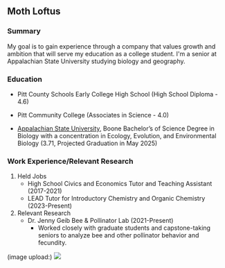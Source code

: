 ## Moth Loftus

### Summary

My goal is to gain experience through a company that values growth and ambition that will serve my education as a college student. I'm a senior at Appalachian State University studying biology and geography. 

### Education 
* Pitt County Schools Early College High School (High School Diploma - 4.6)

* Pitt Community College (Associates in Science - 4.0)

* [Appalachian State University](https://www.appstate.edu/), Boone Bachelor’s of Science Degree in Biology with a concentration in Ecology, Evolution, and Environmental Biology (3.71, Projected Graduation in May 2025)

### Work Experience/Relevant Research
1. Held Jobs
    - High School Civics and Economics Tutor and Teaching Assistant (2017-2021)
    - LEAD Tutor for Introductory Chemistry and Organic Chemistry (2023-Present)
2. Relevant Research
    - Dr. Jenny Geib Bee & Pollinator Lab (2021-Present)
        * Worked closely with graduate students and capstone-taking seniors to analyze bee and other pollinator behavior and fecundity.

(image upload:)
<img src="C:\Users\0530i\Downloads\GHY4818\New folder\IMG_9589.jpg">



